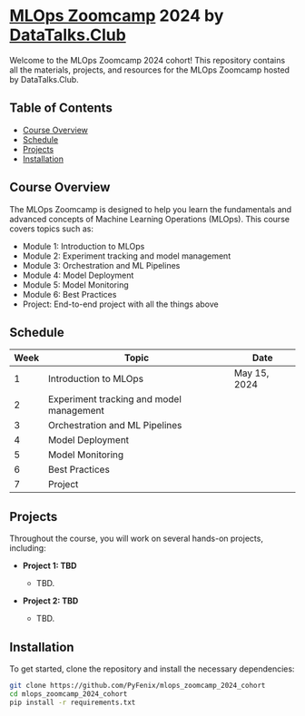 
# [MLOps Zoomcamp](https://github.com/DataTalksClub/mlops-zoomcamp/) 2024 by [DataTalks.Club](https://datatalks.club/)


Welcome to the MLOps Zoomcamp 2024 cohort! This repository contains all the materials, projects, and resources for the MLOps Zoomcamp hosted by DataTalks.Club.

## Table of Contents

- [Course Overview](#course-overview)
- [Schedule](#schedule)
- [Projects](#projects)
- [Installation](#installation)


## Course Overview

The MLOps Zoomcamp is designed to help you learn the fundamentals and advanced concepts of Machine Learning Operations (MLOps). This course covers topics such as:

- Module 1: Introduction to MLOps
- Module 2: Experiment tracking and model management
- Module 3: Orchestration and ML Pipelines
- Module 4: Model Deployment
- Module 5: Model Monitoring
- Module 6: Best Practices
- Project: End-to-end project with all the things above

## Schedule

| Week | Topic                                     | Date         |
|------|-------------------------------------------|--------------|
| 1    | Introduction to MLOps                     | May 15, 2024 |
| 2    | Experiment tracking and model management  |              |
| 3    | Orchestration and ML Pipelines            |              |
| 4    | Model Deployment                          |              |
| 5    | Model Monitoring                          |              |
| 6    | Best Practices                            |              |
| 7    | Project                                   |              |


## Projects

Throughout the course, you will work on several hands-on projects, including:


- **Project 1: TBD**
  - TBD.

- **Project 2: TBD**
  - TBD.

## Installation

To get started, clone the repository and install the necessary dependencies:

```sh
git clone https://github.com/PyFenix/mlops_zoomcamp_2024_cohort
cd mlops_zoomcamp_2024_cohort
pip install -r requirements.txt
